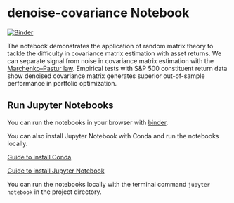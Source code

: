 # denoise-covariance Notebook
[![Binder](https://mybinder.org/badge_logo.svg)](https://mybinder.org/v2/gh/dn480000/denoise-covariance/master)

The notebook demonstrates the application of random matrix theory to tackle the difficulty in covariance matrix estimation with asset returns. We can separate signal from noise in covariance matrix estimation with the [Marchenko–Pastur law](https://en.wikipedia.org/wiki/Marchenko%E2%80%93Pastur_distribution). Empirical tests with S&P 500 constituent return data show denoised covariance matrix generates superior out-of-sample performance in portfolio optimization.

## Run Jupyter Notebooks
You can run the notebooks in your browser with [binder](https://mybinder.org/v2/gh/dn480000/denoise-covariance/master). 


You can also install Jupyter Notebook with Conda and run the notebooks locally.

[Guide to install Conda](https://docs.conda.io/projects/conda/en/latest/user-guide/install/index.html)

[Guide to install Jupyter Notebook](https://jupyter.org/install)

You can run the notebooks locally with the terminal command `jupyter notebook` in the project directory.
